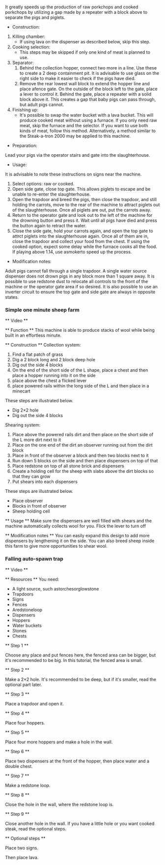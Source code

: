 ### 


It greatly speeds up the production of raw porkchops and cooked porkchops by utilizing a gap made by a repeater with a block above to separate the pigs and piglets.

- Construction:

1. Killing chamber:
	- If using lava on the dispenser as described below, skip this step.
2. Cooking selection:
	- This steps may be skipped if only one kind of meat is planned to use.
3. Separator:
	1. Behind the collection hopper, connect two more in a line. Use these to create a 2 deep containment pit. It is advisable to use glass on the right side to make it easier to check if the pigs have died.
	2. Remove the rear lowest wall block to extend the hopper line and place afence gate. On the outside of the block left to the gate, place a lever to control it. Behind the gate, place a repeater with a solid block above it. This creates a gap that baby pigs can pass through, but adult pigs cannot.
4. Finishing up:
	- It's possible to swap the water bucket with a lava bucket. This will produce cooked meat without using a furnace. If you only need raw meat, skip the furnace and the selector. If you want to use both kinds of meat, follow this method. Alternatively, a method similar to the Steak-a-tron 2000 may be applied to this machine.

- Preparation:

Lead your pigs via the operator stairs and gate into the slaughterhouse.

- Usage:

It is advisable to note these instructions on signs near the machine.

1. Select options: raw or cooked.
2. Open side gate, close top gate. This allows piglets to escape and be unable to re-enter the slaughterhouse.
3. Open the trapdoor and breed the pigs, then close the trapdoor, and still holding the carrots, move to the rear of the machine to attract piglets out of the slaughterhouse. Once all piglets are out, put the carrots away.
4. Return to the operator gate and look out to the left of the machine for the drowning button and press it. Wait until all pigs have died and press the button again to retract the water.
5. Close the side gate, hold your carrots again, and open the top gate to attrct piglets into the slaughterhouse again. Once all of them are in, close the trapdoor and collect your food from the chest. If using the cooked option, expect some delay while the furnace cooks all the food. If playing above 1.14, use asmokerto speed up the process.

- Modification notes:

Adult pigs cannot fall through a single trapdoor. A single water source dispenser does not drown pigs in any block more than 1 square away. It is possible to use redstone dust to relocate all controls to the front of the machine or the operator gate area if so desired. It is also possible to use an inverter circuit to ensure the top gate and side gate are always in opposite states.

### Simple one minute sheep farm
** Video **



** Function **
This machine is able to produce stacks of wool while being built in an effortless minute.

** Construction **
Collection system:

1. Find a flat patch of grass
2. Dig a 2 block long and 2 block deep hole
3. Dig out the side 4 blocks
4. On the end of the short side of the L shape, place a chest and then place a hopper running into it on the side
5. place above the chest a flicked lever
6. place powered rails within the long side of the L and then place in a minecart

These steps are illustrated below.

- Dig 2×2 hole
- Dig out the side 4 blocks

Shearing system:

1. Place above the powered rails dirt and then place on the short side of the L more dirt next to it
2. Place on the one end of the dirt an observer running out from the dirt block
3. Place in front of the observer a block and then two blocks next to it
4. Run down 5 blocks on the side and then place dispensers on top of that
5. Place redstone on top of all stone brick and dispensers
6. Create a holding cell for the sheep with slabs above the dirt blocks so that they can grow
7. Put shears into each dispensers

These steps are illustrated below.

- Place observer
- Blocks in front of observer
- Sheep holding cell

** Usage **
Make sure the dispensers are well filled with shears and the machine automatically collects wool for you. Flick the lever to turn off

** Modification notes **
You can easily expand this design to add more dispensers by lengthening it on the side. You can also breed sheep inside this farm to give more opportunities to shear wool.

### Falling auto-spawn trap
** Video **



** Resources **
You need:

- A light source, such astorchesorglowstone
- Trapdoors
- Signs
- Fences
- Aredstoneloop
- Dispensers
- Hoppers
- Water buckets
- Stones
- Chests

** Step 1 **


Choose any place and put fences here, the fenced area can be bigger, but it's recommended to be big.
In this tutorial, the fenced area is small.

** Step 2 **


Make a 2×2 hole. It's recommended to be deep, but if it's smaller, read the optional part later.

** Step 3 **


Place a trapdoor and open it.

** Step 4 **


Place four hoppers.

** Step 5 **


Place four more hoppers and make a hole in the wall.

** Step 6 **


Place two dispensers at the front of the hopper, then place water and a double chest.

** Step 7 **


Make a redstone loop.

** Step 8 **


Close the hole in the wall, where the redstone loop is. 

** Step 9 **


Close another hole in the wall. If you have a little hole or you want cooked steak, read the optional steps.

** Optional steps **

Place two signs.


Then place lava.

